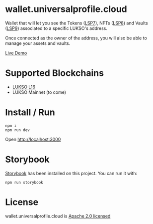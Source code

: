 # wallet.universalprofile.cloud

Wallet that will let you see the Tokens ([LSP7](https://docs.lukso.tech/standards/nft-2.0/LSP7-Digital-Asset)), NFTs ([LSP8](https://docs.lukso.tech/standards/nft-2.0/LSP8-Identifiable-Digital-Asset)) and Vaults ([LSP9](https://docs.lukso.tech/standards/smart-contracts/lsp9-vault)) associated to a specific LUKSO's address.

Once connected as the owner of the address, you will also be able to manage your assets and vaults.

[Live Demo](https://wallet-staging-dot-lukso-infrastructure-dev.ew.r.appspot.com/)

# Supported Blockchains

- [LUKSO L16](https://explorer.execution.l16.lukso.network/)
- LUKSO Mainnet (to come)

# Install / Run

```
npm i
npm run dev
```

Open [http://localhost:3000](http://localhost:3000)

# Storybook

[Storybook](https://storybook.js.org/) has been installed on this project. You can run it with:

```
npm run storybook
```

# License

wallet.universalprofile.cloud is [Apache 2.0 licensed](./LICENSE)
